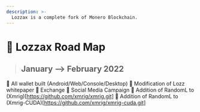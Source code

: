 ```yaml
---
description: >-
  Lozzax is a complete fork of Monero Blockchain.
---
```


# 🐂 Lozzax Road Map

> ## January --> February 2022

🎢  All wallet built (Android/Web/Console/Desktop)
🎢  Modification of Lozz whitepaper
🎢  Exchange
🎢  Social Media Campaign 
🎢  Addition of RandomL to (Xmrig)[https://github.com/xmrig/xmrig.git]
🎢  Addition of RandomL to (Xmrig-CUDA)[https://github.com/xmrig/xmrig-cuda.git]
